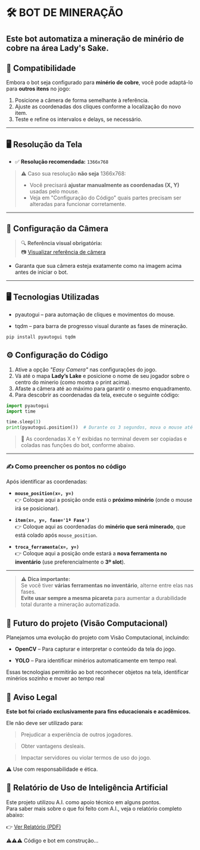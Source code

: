 # 🛠️ BOT DE MINERAÇÃO 
Este **bot automatiza a mineração de minério de cobre** na área **Lady's Sake**. 
---
## 🔄 Compatibilidade

Embora o bot seja configurado para **minério de cobre**, você pode adaptá-lo para **outros itens** no jogo:

1. Posicione a câmera de forma semelhante à referência.
2. Ajuste as coordenadas dos cliques conforme a localização do novo item.
3. Teste e refine os intervalos e delays, se necessário.

---

## 🖥️ Resolução da Tela

- ✅ **Resolução recomendada:** `1366x768`

> ⚠️ Caso sua resolução **não seja** 1366x768:
> - Você precisará **ajustar manualmente as coordenadas (X, Y)** usadas pelo mouse.
> - Veja em "Configuração do Código" quais partes precisam ser alteradas para funcionar corretamente.

---

## 📸 Configuração da Câmera

> 🔍 **Referência visual obrigatória:**  
📷 [Visualizar referência de câmera](https://snipboard.io/MDrkic.jpg)

- Garanta que sua câmera esteja exatamente como na imagem acima antes de iniciar o bot.

---

## 🖥️ Tecnologias Utilizadas

- pyautogui – para automação de cliques e movimentos do mouse.

- tqdm – para barra de progresso visual durante as fases de mineração.

```shell
pip install pyautogui tqdm
```

## ⚙️ Configuração do Código

1. Ative a opção *"Easy Camera"* nas configurações do jogo.
2. Vá até o mapa **Lady’s Lake** e posicione o nome de seu jogador sobre o centro do minerio (como mostra o print acima).
3. Afaste a câmera até ao máximo para garantir o mesmo enquadramento.
4. Para descobrir as coordenadas da tela, execute o seguinte código:

```python
import pyautogui
import time

time.sleep(3)
print(pyautogui.position())  # Durante os 3 segundos, mova o mouse até o ponto desejado.
```

> 🧭 As coordenadas X e Y exibidas no terminal devem ser copiadas e coladas nas funções do bot, conforme abaixo.

---

### ✍️ Como preencher os pontos no código

Após identificar as coordenadas:

- **`mouse_position(x=, y=)`**  
  👉 Coloque aqui a posição onde está o **próximo minério** (onde o mouse irá se posicionar).

- **`item(x=, y=, fase='1ª Fase')`**  
  👉 Coloque aqui as coordenadas do **minério que será minerado**, que está colado após `mouse_position`.

- **`troca_ferramenta(x=, y=)`**  
  👉 Coloque aqui a posição onde estará a **nova ferramenta no inventário** (use preferencialmente o **3º slot**).

---

> ⚠️ **Dica importante:**  
Se você tiver **várias ferramentas no inventário**, alterne entre elas nas fases.  
**Evite usar sempre a mesma picareta** para aumentar a durabilidade total durante a mineração automatizada.



## 📂 Futuro do projeto (Visão Computacional)

Planejamos uma evolução do projeto com Visão Computacional, incluindo:

- **OpenCV** – Para capturar e interpretar o conteúdo da tela do jogo.

- **YOLO** – Para identificar minérios automaticamente em tempo real.

Essas tecnologias permitirão ao bot reconhecer objetos na tela, identificar minérios sozinho e mover ao tempo real




## 🤝 Aviso Legal

**Este bot foi criado exclusivamente para fins educacionais e acadêmicos.**


Ele não deve ser utilizado para:

> Prejudicar a experiência de outros jogadores.

> Obter vantagens desleais.

> Impactar servidores ou violar termos de uso do jogo.

⚠️ Use com responsabilidade e ética.


## 📄 Relatório de Uso de Inteligência Artificial

Este projeto utilizou A.I. como apoio técnico em alguns pontos.  
Para saber mais sobre o que foi feito com A.I., veja o relatório completo abaixo:

👉 [Ver Relatório (PDF)](E:\repositorios\Relatorio_AI_projeto_bot.pdf)


⚠️⚠️⚠️ Código e bot em construção...